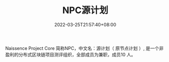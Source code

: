 ﻿---
weight: 
title: "NPC源计划"
description: "Naissence Project Core 简称NPC，中文名：源计划（ 原节点计划 ）, 是一个非盈利的分布式区块链项目测评组织，全部成员为兼职，成员10 人"
date: 2022-03-25T21:57:40+08:00
lastmod: 2022-03-25T16:45:40+08:00
draft: false
authors: ["Metabd"]
featuredImage: "npcyuanjihua.jpg"
link: ""
tags: ["数据收集","NPC源计划"]
categories: ["navigation"]
navigation: ["数据收集"]
lightgallery: true
toc: true
pinned: false
recommend: false
recommend1: false
---
Naissence Project Core 简称NPC，中文名：源计划（ 原节点计划 ）, 是一个非盈利的分布式区块链项目测评组织，全部成员为兼职，成员10 人。
